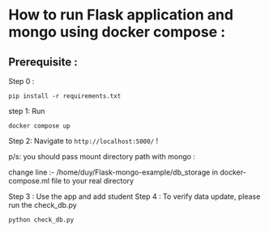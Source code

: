 # How to run Flask application and mongo using docker compose :

## Prerequisite :
Step 0 :
 
```
pip install -r requirements.txt
```

 step 1: Run

```
docker compose up 
```

Step 2: Navigate to `http://localhost:5000/` !
 
p/s: you should pass mount directory path with mongo :

change line :- /home/duy/Flask-mongo-example/db_storage in docker-compose.ml file to your real directory

Step 3 : Use the app and add student 
Step 4 : To verify data update, please run the check_db.py

```
python check_db.py 
```
